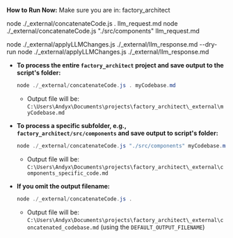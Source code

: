 
**How to Run Now:**
Make sure you are in: factory_architect

node ./_external/concatenateCode.js . llm_request.md
node ./_external/concatenateCode.js "./src/components" llm_request.md

node ./_external/applyLLMChanges.js ./_external/llm_response.md --dry-run
node ./_external/applyLLMChanges.js ./_external/llm_response.md



*   **To process the entire `factory_architect` project and save output to the script's folder:**
    ```powershell
    node ./_external/concatenateCode.js . myCodebase.md
    ```
    *   Output file will be: `C:\Users\Andyx\Documents\projects\factory_architect\_external\myCodebase.md`

*   **To process a specific subfolder, e.g., `factory_architect/src/components` and save output to script's folder:**
    ```powershell
    node ./_external/concatenateCode.js "./src/components" myCodebase.md
    ```
    *   Output file will be: `C:\Users\Andyx\Documents\projects\factory_architect\_external\components_specific_code.md`

*   **If you omit the output filename:**
    ```powershell
    node ./_external/concatenateCode.js .
    ```
    *   Output file will be: `C:\Users\Andyx\Documents\projects\factory_architect\_external\concatenated_codebase.md` (using the `DEFAULT_OUTPUT_FILENAME`)